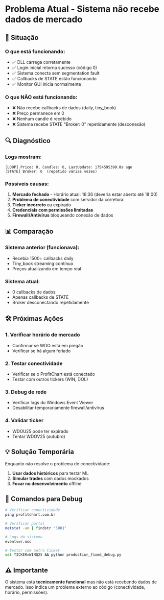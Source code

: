 # Problema Atual - Sistema não recebe dados de mercado

## 🔴 Situação

### O que está funcionando:
- ✅ DLL carrega corretamente
- ✅ Login inicial retorna sucesso (código 0)
- ✅ Sistema conecta sem segmentation fault
- ✅ Callbacks de STATE estão funcionando
- ✅ Monitor GUI inicia normalmente

### O que NÃO está funcionando:
- ❌ Não recebe callbacks de dados (daily, tiny_book)
- ❌ Preço permanece em 0
- ❌ Nenhum candle é recebido
- ❌ Sistema recebe STATE "Broker: 0" repetidamente (desconexão)

## 🔍 Diagnóstico

### Logs mostram:
```
[LOOP] Price: 0, Candles: 0, LastUpdate: 1754595399.0s ago
[STATE] Broker: 0  (repetido várias vezes)
```

### Possíveis causas:
1. **Mercado fechado** - Horário atual: 16:36 (deveria estar aberto até 18:00)
2. **Problema de conectividade** com servidor da corretora
3. **Ticker incorreto** ou expirado
4. **Credenciais com permissões limitadas**
5. **Firewall/Antivírus** bloqueando conexão de dados

## 📊 Comparação

### Sistema anterior (funcionava):
- Recebia 1500+ callbacks daily
- Tiny_book streaming contínuo
- Preços atualizando em tempo real

### Sistema atual:
- 0 callbacks de dados
- Apenas callbacks de STATE
- Broker desconectando repetidamente

## 🛠️ Próximas Ações

### 1. Verificar horário de mercado
- Confirmar se WDO está em pregão
- Verificar se há algum feriado

### 2. Testar conectividade
- Verificar se o ProfitChart está conectado
- Testar com outros tickers (WIN, DOL)

### 3. Debug de rede
- Verificar logs do Windows Event Viewer
- Desabilitar temporariamente firewall/antivírus

### 4. Validar ticker
- WDOU25 pode ter expirado
- Tentar WDOV25 (outubro)

## 💡 Solução Temporária

Enquanto não resolve o problema de conectividade:

1. **Usar dados históricos** para testar ML
2. **Simular trades** com dados mockados
3. **Focar no desenvolvimento** offline

## 📝 Comandos para Debug

```bash
# Verificar conectividade
ping profitchart.com.br

# Verificar portas
netstat -an | findstr "5001"

# Logs do sistema
eventvwr.msc

# Testar com outro ticker
set TICKER=WINQ25 && python production_fixed_debug.py
```

## ⚠️ Importante

O sistema está **tecnicamente funcional** mas não está recebendo dados de mercado. Isso indica um problema externo ao código (conectividade, horário, permissões).